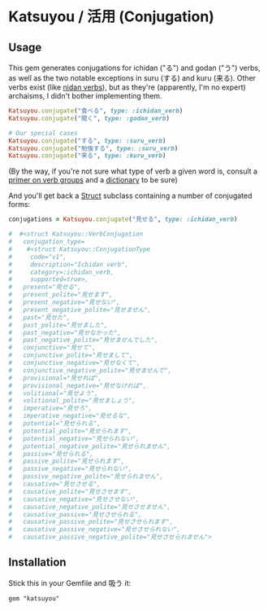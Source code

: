 # Katsuyou / 活用 (Conjugation)

## Usage

This gem generates conjugations for ichidan ("る") and godan ("う") verbs, as
well as the two notable exceptions in suru (する) and kuru (来る). Other verbs
exist (like [nidan
verbs](https://en.wiktionary.org/wiki/Category:Japanese_nidan_verbs)), but as
they're (apparently, I'm no expert) archaisms, I didn't bother implementing
them.

``` ruby
Katsuyou.conjugate("食べる", type: :ichidan_verb)
Katsuyou.conjugate("聞く", type: :godan_verb)

# Our special cases
Katsuyou.conjugate("する", type: :suru_verb)
Katsuyou.conjugate("勉強する", type: :suru_verb)
Katsuyou.conjugate("来る", type: :kuru_verb)
```

(By the way, if you're not sure what type of verb a given word is, consult a
[primer on verb
groups](https://www.tofugu.com/japanese-grammar/verb-conjugation-groups/) and a
[dictionary](https://jisho.org) to be sure)

And you'll get back a [Struct](https://ruby-doc.org/core-2.7.0/Struct.html)
subclass containing a number of conjugated forms:

```ruby
conjugations = Katsuyou.conjugate("見せる", type: :ichidan_verb)

#  #<struct Katsuyou::VerbConjugation
#   conjugation_type=
#    #<struct Katsuyou::ConjugationType
#     code="v1",
#     description="Ichidan verb",
#     category=:ichidan_verb,
#     supported=true>,
#   present="見せる",
#   present_polite="見せます",
#   present_negative="見せない",
#   present_negative_polite="見せません",
#   past="見せた",
#   past_polite="見せました",
#   past_negative="見せなかった",
#   past_negative_polite="見せませんでした",
#   conjunctive="見せて",
#   conjunctive_polite="見せまして",
#   conjunctive_negative="見せなくて",
#   conjunctive_negative_polite="見せませんで",
#   provisional="見せれば",
#   provisional_negative="見せなければ",
#   volitional="見せよう",
#   volitional_polite="見せましょう",
#   imperative="見せろ",
#   imperative_negative="見せるな",
#   potential="見せられる",
#   potential_polite="見せられます",
#   potential_negative="見せられない",
#   potential_negative_polite="見せられません",
#   passive="見せられる",
#   passive_polite="見せられます",
#   passive_negative="見せられない",
#   passive_negative_polite="見せられません",
#   causative="見せさせる",
#   causative_polite="見せさせます",
#   causative_negative="見せさせない",
#   causative_negative_polite="見せさせません",
#   causative_passive="見せさせられる",
#   causative_passive_polite="見せさせられます",
#   causative_passive_negative="見せさせられない",
#   causative_passive_negative_polite="見せさせられません">
```

## Installation

Stick this in your Gemfile and 吸う it:

```
gem "katsuyou"
```
